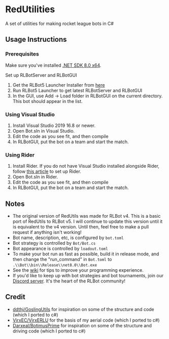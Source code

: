 # RedUtilities

A set of utilities for making rocket league bots in C#

## Usage Instructions

### Prerequisites
Make sure you've installed [.NET SDK 8.0 x64](https://dotnet.microsoft.com/download).

Set up RLBotServer and RLBotGUI
1. Get the RLBot5 Launcher Installer from [here](https://github.com/RLBot/launcher/releases/tag/installer)
1. Run RLBot5 Launcher to get latest RLBotServer and RLBotGUI 
1. In the GUI, use Add -> Load folder in RLBotGUI on the current directory. This bot should appear in the list.

### Using Visual Studio
1. Install Visual Studio 2019 16.8 or newer.
1. Open Bot.sln in Visual Studio.
1. Edit the code as you see fit, and then compile 
1. In RLBotGUI, put the bot on a team and start the match.

### Using Rider
1. Install Rider. If you do not have Visual Studio installed alongside Rider, follow [this article](https://rider-support.jetbrains.com/hc/en-us/articles/207288089-Using-Rider-under-Windows-without-Visual-Studio-prerequisites) to set up Rider.
1. Open Bot.sln in Rider.
1. Edit the code as you see fit, and then compile
1. In RLBotGUI, put the bot on a team and start the match.

## Notes

- The original version of RedUtils was made for RLBot v4. This is a basic port of RedUtils to RLBot v5. I will continue to update this version until it is equivalent to the v4 version. Until then, feel free to make a pull request if anything isn't working!
- Bot name, description, etc, is configured by `bot.toml`
- Bot strategy is controlled by `Bot/Bot.cs`
- Bot appearance is controlled by `loadout.toml`
- To make your bot run as fast as possible, build it in release mode, and then change the "run_command" in `Bot.toml` to `.\\Bot\\bin\\Release\\net8.0\\Bot.exe`
- See the [wiki](https://github.com/RLBot/RLBotCSharpExample/wiki) for tips to improve your programming experience.
- If you'd like to keep up with bot strategies and bot tournaments, join our [Discord server](https://discord.gg/q9pbsWz). It's the heart of the RLBot community!

## Credit

-  [ddthj/GoslingUtils](https://github.com/ddthj/GoslingUtils) for inspiration on some of the structure and code (which I ported to c#)
-  [VirxEC/VirxERLU](https://github.com/VirxEC/VirxERLU) for the basis of my aerial code (which I ported to c#)
-  [Darxeal/BotimusPrime](https://github.com/Darxeal/BotimusPrime) for inspiration on some of the structure and driving code (which I ported to c#)
